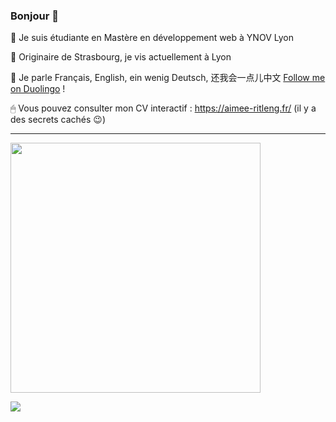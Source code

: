 ### Bonjour 👋

🦒 Je suis étudiante en Mastère en développement web à YNOV Lyon

🌱 Originaire de Strasbourg, je vis actuellement à Lyon

💬 Je parle Français, English, ein wenig Deutsch, 还我会一点儿中文 
[Follow me on Duolingo](https://www.duolingo.com/profile/Aimee_CHN "Duolingo profile") !


🖱 Vous pouvez consulter mon CV interactif : https://aimee-ritleng.fr/ (il y a des secrets cachés 😉)

---

<div>
<a href="https://github.com/anuraghazra/github-readme-stats">
  <img  alt="" align="left" src="https://github-readme-stats.vercel.app/api?username=Aimee-RTLNG&show_icons=true&theme=radical&repo=github-readme-stats&title_color=fff&icon_color=f9f9f9&text_color=9f9f9f&bg_color=151515" />
</a>

<a href="https://github.com/anuraghazra/github-readme-stats">
  <img  alt="" align="left" src="https://github-readme-stats.vercel.app/api/top-langs/?username=Aimee-RTLNG&layout=compact&title_color=fff&icon_color=f9f9f9&text_color=9f9f9f&bg_color=151515" />
</a>
  
</div>

<div>
<a href="https://app.daily.dev/Aimee"><img src="https://api.daily.dev/devcards/0df103647e0d4802908a31d6972f4709.png?r=mrf" width="400" alt=""/></a>
<div>

![](https://komarev.com/ghpvc/?username=Aimee-RTLNG)
